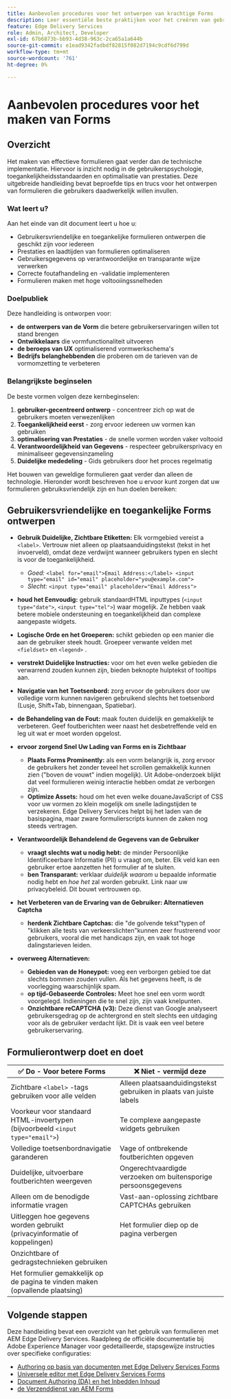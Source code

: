 ```yaml
---
title: Aanbevolen procedures voor het ontwerpen van krachtige Forms
description: Leer essentiële beste praktijken voor het creëren van gebruikersvriendelijk, toegankelijk, en hoog-presterende vormen gebruikend AEM Forms. Verbeter de gegevenskwaliteit, de gebruikerservaring en de prestaties bij verzending.
feature: Edge Delivery Services
role: Admin, Architect, Developer
exl-id: 67b6873b-bb93-4d38-963c-2ca65a1a644b
source-git-commit: e1ead9342fadbdf82815f082d7194c9cdf6d799d
workflow-type: tm+mt
source-wordcount: '761'
ht-degree: 0%

---
```


# Aanbevolen procedures voor het maken van Forms

## Overzicht

Het maken van effectieve formulieren gaat verder dan de technische implementatie. Hiervoor is inzicht nodig in de gebruikerspsychologie, toegankelijkheidsstandaarden en optimalisatie van prestaties. Deze uitgebreide handleiding bevat beproefde tips en trucs voor het ontwerpen van formulieren die gebruikers daadwerkelijk willen invullen.

### Wat leert u?

Aan het einde van dit document leert u hoe u:

* Gebruikersvriendelijke en toegankelijke formulieren ontwerpen die geschikt zijn voor iedereen
* Prestaties en laadtijden van formulieren optimaliseren
* Gebruikersgegevens op verantwoordelijke en transparante wijze verwerken
* Correcte foutafhandeling en -validatie implementeren
* Formulieren maken met hoge voltooiingssnelheden

### Doelpubliek

Deze handleiding is ontworpen voor:

* **de ontwerpers van de Vorm** die betere gebruikerservaringen willen tot stand brengen
* **Ontwikkelaars** die vormfunctionaliteit uitvoeren
* **de beroeps van UX** optimaliserend vormwerkschema&#39;s
* **Bedrijfs belanghebbenden** die proberen om de tarieven van de vormomzetting te verbeteren

### Belangrijkste beginselen

De beste vormen volgen deze kernbeginselen:

1. **gebruiker-gecentreerd ontwerp** - concentreer zich op wat de gebruikers moeten verwezenlijken
2. **Toegankelijkheid eerst** - zorg ervoor iedereen uw vormen kan gebruiken
3. **optimalisering van Prestaties** - de snelle vormen worden vaker voltooid
4. **Verantwoordelijkheid van Gegevens** - respecteer gebruikersprivacy en minimaliseer gegevensinzameling
5. **Duidelijke mededeling** - Gids gebruikers door het proces regelmatig

Het bouwen van geweldige formulieren gaat verder dan alleen de technologie. Hieronder wordt beschreven hoe u ervoor kunt zorgen dat uw formulieren gebruiksvriendelijk zijn en hun doelen bereiken:

## Gebruikersvriendelijke en toegankelijke Forms ontwerpen

* **Gebruik Duidelijke, Zichtbare Etiketten:** Elk vormgebied vereist a `<label>`. Vertrouw niet alleen op plaatsaanduidingstekst (tekst in het invoerveld), omdat deze verdwijnt wanneer gebruikers typen en slecht is voor de toegankelijkheid.
   * *Goed:* `<label for="email">Email Address:</label> <input type="email" id="email" placeholder="you@example.com">`
   * *Slecht:* `<input type="email" placeholder="Email Address">`
* **houd het Eenvoudig:** gebruik standaardHTML inputtypes (`<input type="date">`, `<input type="tel">`) waar mogelijk. Ze hebben vaak betere mobiele ondersteuning en toegankelijkheid dan complexe aangepaste widgets.
* **Logische Orde en het Groeperen:** schikt gebieden op een manier die aan de gebruiker steek houdt. Groepeer verwante velden met `<fieldset>` en `<legend>` .
* **verstrekt Duidelijke Instructies:** voor om het even welke gebieden die verwarrend zouden kunnen zijn, bieden beknopte hulptekst of tooltips aan.
* **Navigatie van het Toetsenbord:** zorg ervoor de gebruikers door uw volledige vorm kunnen navigeren gebruikend slechts het toetsenbord (Lusje, Shift+Tab, binnengaan, Spatiebar).
* **de Behandeling van de Fout:** maak fouten duidelijk en gemakkelijk te verbeteren. Geef foutberichten weer naast het desbetreffende veld en leg uit wat er moet worden opgelost.

* **ervoor zorgend Snel Uw Lading van Forms en is Zichtbaar**

   * **Plaats Forms Prominently:** als een vorm belangrijk is, zorg ervoor de gebruikers het zonder teveel het scrollen gemakkelijk kunnen zien (&quot;boven de vouwt&quot; indien mogelijk). Uit Adobe-onderzoek blijkt dat veel formulieren weinig interactie hebben omdat ze verborgen zijn.
   * **Optimize Assets:** houd om het even welke douaneJavaScript of CSS voor uw vormen zo klein mogelijk om snelle ladingstijden te verzekeren. Edge Delivery Services helpt bij het laden van de basispagina, maar zware formulierscripts kunnen de zaken nog steeds vertragen.

* **Verantwoordelijk Behandelend de Gegevens van de Gebruiker**
   * **vraagt slechts wat u nodig hebt:** de minder Persoonlijke Identificeerbare Informatie (PII) u vraagt om, beter. Elk veld kan een gebruiker ertoe aanzetten het formulier af te sluiten.
   * **ben Transparant:** verklaar *duidelijk waarom* u bepaalde informatie nodig hebt en *hoe het* zal worden gebruikt. Link naar uw privacybeleid. Dit bouwt vertrouwen op.

* **het Verbeteren van de Ervaring van de Gebruiker: Alternatieven Captcha**

   * **herdenk Zichtbare Captchas:** die &quot;de golvende tekst&quot;typen of &quot;klikken alle tests van verkeerslichten&quot;kunnen zeer frustrerend voor gebruikers, vooral die met handicaps zijn, en vaak tot hoge dalingstarieven leiden.

* **overweeg Alternatieven:**
   * **Gebieden van de Honeypot:** voeg een verborgen gebied toe dat slechts bommen zouden vullen. Als het gegevens heeft, is de voorlegging waarschijnlijk spam.
   * **op tijd-Gebaseerde Controles:** Meet hoe snel een vorm wordt voorgelegd. Indieningen die te snel zijn, zijn vaak knelpunten.
   * **Onzichtbare reCAPTCHA (v3):** Deze dienst van Google analyseert gebruikersgedrag op de achtergrond en stelt slechts een uitdaging voor als de gebruiker verdacht lijkt. Dit is vaak een veel betere gebruikerservaring.

## Formulierontwerp doet en doet

| ✅ Do - Voor betere Forms | ❌ Niet - vermijd deze |
|----------------------------------------------------------------------|------------------------------------------------------------------|
| Zichtbare `<label>` -tags gebruiken voor alle velden | Alleen plaatsaanduidingstekst gebruiken in plaats van juiste labels |
| Voorkeur voor standaard HTML-invoertypen (bijvoorbeeld `<input type="email">`) | Te complexe aangepaste widgets gebruiken |
| Volledige toetsenbordnavigatie garanderen | Vage of ontbrekende foutberichten opgeven |
| Duidelijke, uitvoerbare foutberichten weergeven | Ongerechtvaardigde verzoeken om buitensporige persoonsgegevens |
| Alleen om de benodigde informatie vragen | Vast-aan-oplossing zichtbare CAPTCHAs gebruiken |
| Uitleggen hoe gegevens worden gebruikt (privacyinformatie of koppelingen) | Het formulier diep op de pagina verbergen |
| Onzichtbare of gedragstechnieken gebruiken |                                                                  |
| Het formulier gemakkelijk op de pagina te vinden maken (opvallende plaatsing) |                                                                  |


## Volgende stappen

Deze handleiding bevat een overzicht van het gebruik van formulieren met AEM Edge Delivery Services. Raadpleeg de officiële documentatie bij Adobe Experience Manager voor gedetailleerde, stapsgewijze instructies over specifieke configuraties:

* [Authoring op basis van documenten met Edge Delivery Services Forms](/help/edge/docs/forms/tutorial.md)
* [Universele editor met Edge Delivery Services Forms](/help/edge/docs/forms/universal-editor/overview-universal-editor-for-edge-delivery-services-for-forms.md)
* [ Document Authoring (DA) en het Inbedden Inhoud ](https://www.aem.live/developer/da-tutorial)
* [ de Verzenddienst van AEM Forms ](/help/edge/docs/forms/configure-submission-action-for-eds-forms.md)
